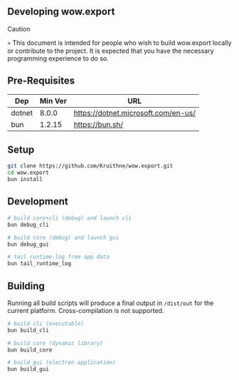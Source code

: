 ## Developing wow.export

> [!CAUTION]
> 💀 This document is intended for people who wish to build wow.export locally or contribute to the project. It is expected that you have the necessary programming experience to do so.

## Pre-Requisites

| Dep | Min Ver | URL |
| --- | --- | --- |
| dotnet | 8.0.0 | https://dotnet.microsoft.com/en-us/ |
| bun | 1.2.15 | https://bun.sh/ |

## Setup

```bash
git clone https://github.com/Kruithne/wow.export.git
cd wow.export
bun install
```

## Development

```bash
# build core+cli (debug) and launch cli
bun debug_cli

# build core (debug) and launch gui
bun debug_gui

# tail runtime.log from app data
bun tail_runtime_log
```

## Building

Running all build scripts will produce a final output in `/dist/out` for the current platform. Cross-compilation is not supported.

```bash
# build cli (executable)
bun build_cli

# build core (dynamic library)
bun build_core

# build gui (electron application)
bun build_gui
```